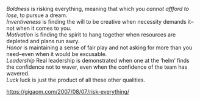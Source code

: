 *Boldness* is risking everything, meaning that which you _cannot affford to lose_, to pursue a dream.  
*Inventiveness* is finding the will to be creative when necessity demands it– not when it comes to you.  
*Motivation* is finding the spirit to hang together when resources are depleted and plans run awry.  
*Honor* is maintaining a sense of fair play and not asking for more than you need–even when it would be excusable.  
*Leadership* Real leadership is demonstrated when one at the ‘helm’ finds the confidence not to waver, even when the confidence of the team has wavered.  
*Luck*  luck is just the product of all these other qualities.

https://gigaom.com/2007/08/07/risk-everything/

